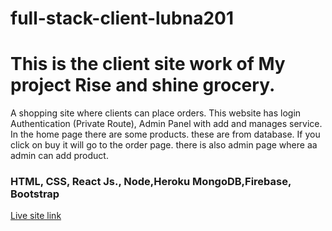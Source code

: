# full-stack-client-lubna201
# This is the client site work of My project Rise and shine grocery.
A shopping site where clients can place orders. This website has login Authentication (Private Route), Admin Panel with add and manages service.
In the home page there are some products. these are from database. If you click on buy it will go to the order page. there is also admin page where aa admin can add product.

### HTML, CSS, React Js., Node,Heroku MongoDB,Firebase, Bootstrap

[Live site link](https://rise-and-shine-grocery.web.app)

